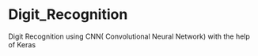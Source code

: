 # Digit_Recognition
Digit Recognition using CNN( Convolutional Neural Network) with the help of Keras
